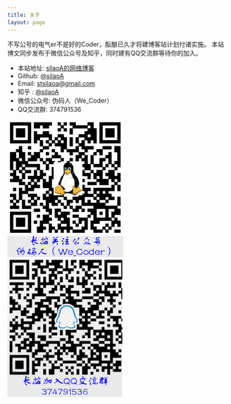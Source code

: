 ```yaml
---
title: 关于
layout: page
---
```


不写公号的电气er不是好的Coder，酝酿已久才将建博客站计划付诸实施。
本站博文同步发布于微信公众号及知乎，同时建有QQ交流群等待你的加入。

+ 本站地址: [silaoA的网络博客](https://silaoa.github.io)
+ Github: [@silaoA](https://github.com/silaoA)
+ Email: [stsilaoa@gmail.com](mailto:stsilaoa@gmail.com)
+ 知乎 : [@silaoA](http://www.zhihu.com/people/laoa-si/)
+ 微信公众号: 伪码人（We_Coder）
+ QQ交流群: 374791536

![欢迎关注微信公众号](/pic/公众号二维码.png) 
![欢迎加入QQ群](/pic/qq群二维码.png)
